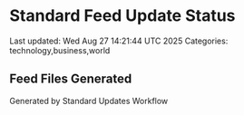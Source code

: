 # Standard Feed Update Status
Last updated: Wed Aug 27 14:21:44 UTC 2025
Categories: technology,business,world

## Feed Files Generated

Generated by Standard Updates Workflow
